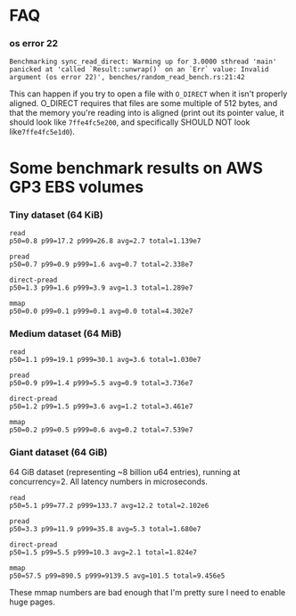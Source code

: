 # FAQ

### os error 22
```
Benchmarking sync_read_direct: Warming up for 3.0000 sthread 'main' panicked at 'called `Result::unwrap()` on an `Err` value: Invalid argument (os error 22)', benches/random_read_bench.rs:21:42
```

This can happen if you try to open a file with `O_DIRECT` when it isn't properly
aligned. O_DIRECT requires that files are some multiple of 512 bytes, and that
the memory you're reading into is aligned (print out its pointer value, it
should look like `7ffe4fc5e200`, and specifically SHOULD NOT look
like`7ffe4fc5e1d0`).

# Some benchmark results on AWS GP3 EBS volumes

### Tiny dataset (64 KiB)

```
read
p50=0.8 p99=17.2 p999=26.8 avg=2.7 total=1.139e7

pread
p50=0.7 p99=0.9 p999=1.6 avg=0.7 total=2.338e7

direct-pread
p50=1.3 p99=1.6 p999=3.9 avg=1.3 total=1.289e7

mmap
p50=0.0 p99=0.1 p999=0.1 avg=0.0 total=4.302e7
```

### Medium dataset (64 MiB)

```
read
p50=1.1 p99=19.1 p999=30.1 avg=3.6 total=1.030e7

pread
p50=0.9 p99=1.4 p999=5.5 avg=0.9 total=3.736e7

direct-pread
p50=1.2 p99=1.5 p999=3.6 avg=1.2 total=3.461e7

mmap
p50=0.2 p99=0.5 p999=0.6 avg=0.2 total=7.539e7
```

### Giant dataset (64 GiB)

64 GiB dataset (representing ~8 billion u64 entries), running at concurrency=2. All latency numbers in microseconds.

```
read
p50=5.1 p99=77.2 p999=133.7 avg=12.2 total=2.102e6

pread
p50=3.3 p99=11.9 p999=35.8 avg=5.3 total=1.680e7

direct-pread
p50=1.5 p99=5.5 p999=10.3 avg=2.1 total=1.824e7

mmap
p50=57.5 p99=890.5 p999=9139.5 avg=101.5 total=9.456e5
```

These mmap numbers are bad enough that I'm pretty sure I need to enable huge pages.
